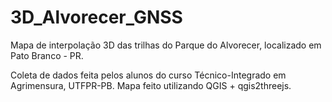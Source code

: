 # 3D_Alvorecer_GNSS

Mapa de interpolação 3D das trilhas do Parque do Alvorecer, localizado em Pato Branco - PR.

Coleta de dados feita pelos alunos do curso Técnico-Integrado em Agrimensura, UTFPR-PB.
Mapa feito utilizando QGIS + qgis2threejs.
